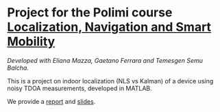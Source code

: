 # Project for the Polimi course [Localization, Navigation and Smart Mobility](https://www11.ceda.polimi.it/schedaincarico/schedaincarico/controller/scheda_pubblica/SchedaPublic.do?&evn_default=evento&c_classe=765463&polij_device_category=DESKTOP&__pj0=0&__pj1=d1de63168d28c35c610483addb3bee41)



_Developed with Eliana Mazza, Gaetano Ferrara and Temesgen Semu Balcha._

This is a project on indoor localization (NLS vs Kalman) of a device using noisy TDOA measurements, developed in MATLAB.

We provide a [report](https://github.com/stefanomaxenti/LNSM_Polimi-2021-22/blob/main/Report.pdf) and [slides](https://github.com/stefanomaxenti/LNSM_Polimi-2021-22/raw/main/Slides.pptx).
